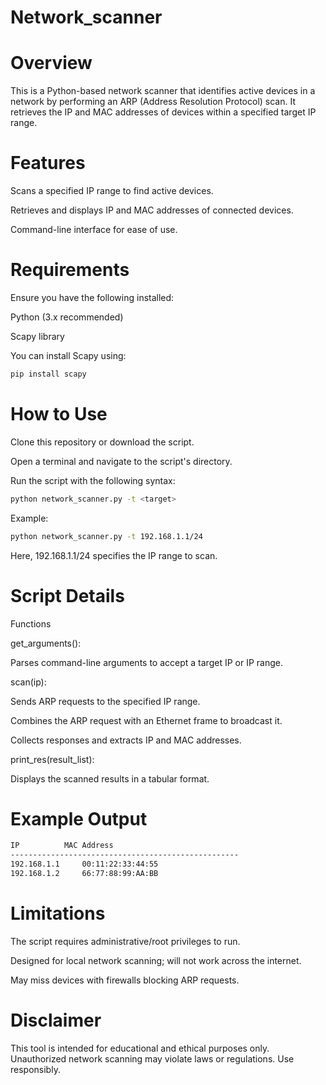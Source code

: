 # Network_scanner


# Overview

This is a Python-based network scanner that identifies active devices in a network by performing an ARP (Address Resolution Protocol) scan. It retrieves the IP and MAC addresses of devices within a specified target IP range.

# Features

Scans a specified IP range to find active devices.

Retrieves and displays IP and MAC addresses of connected devices.

Command-line interface for ease of use.

# Requirements

Ensure you have the following installed:

Python (3.x recommended)

Scapy library

You can install Scapy using:
```sh
pip install scapy
```
# How to Use

Clone this repository or download the script.

Open a terminal and navigate to the script's directory.

Run the script with the following syntax:
```sh
python network_scanner.py -t <target>
```
Example:
```sh
python network_scanner.py -t 192.168.1.1/24
```
Here, 192.168.1.1/24 specifies the IP range to scan.

# Script Details

Functions

get_arguments():

Parses command-line arguments to accept a target IP or IP range.

scan(ip):

Sends ARP requests to the specified IP range.

Combines the ARP request with an Ethernet frame to broadcast it.

Collects responses and extracts IP and MAC addresses.

print_res(result_list):

Displays the scanned results in a tabular format.

# Example Output
```sh
IP			MAC Address
---------------------------------------------------
192.168.1.1		00:11:22:33:44:55
192.168.1.2		66:77:88:99:AA:BB
```
# Limitations

The script requires administrative/root privileges to run.

Designed for local network scanning; will not work across the internet.

May miss devices with firewalls blocking ARP requests.


# Disclaimer

This tool is intended for educational and ethical purposes only. Unauthorized network scanning may violate laws or regulations. Use responsibly.

